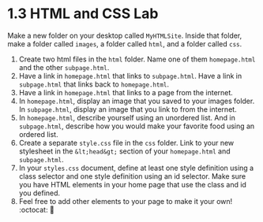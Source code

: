 # 1.3 HTML and CSS Lab

Make a new folder on your desktop called `MyHTMLSite`. Inside that folder, make a folder called `images`, a folder called `html`, and a folder called `css`.

1. Create two html files in the `html` folder. Name one of them `homepage.html` and the other `subpage.html`.
2. Have a link in `homepage.html` that links to `subpage.html`. Have a link in `subpage.html` that links back to `homepage.html`.
3. Have a link in `homepage.html` that links to a page from the internet.
4. In `homepage.html`, display an image that you saved to your images folder. In `subpage.html`, display an image that you link to from the internet.
5. In `homepage.html`, describe yourself using an unordered list. And in `subpage.html`, describe how you would make your favorite food using an ordered list.
6. Create a separate `style.css` file in the `css` folder. Link to your new stylesheet in the `&lt;head&gt;` section of your `homepage.html` and `subpage.html`.
7. In your `styles.css` document, define at least one style definition using a class selector and one style definition using an id selector. Make sure you have HTML elements in your home page that use the class and id you defined.
8. Feel free to add other elements to your page to make it your own! :octocat: :rocket: